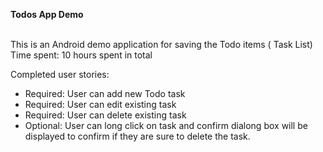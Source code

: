
<b>Todos App Demo</b> <br>
<br>

This is an Android demo application for saving the Todo items ( Task List) <br>
Time spent: 10 hours spent in total

Completed user stories: <br>
<ul>
<li>Required: User can add new Todo task </li>
<li>Required: User can edit existing task</li>
<li>Required: User can delete existing task</li>
<li>Optional: User can long click on task and confirm dialong box will be displayed to confirm if they are sure to delete the task. </li>
</ul>


